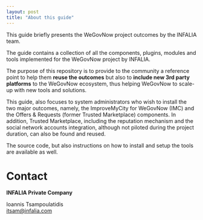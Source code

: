 ```yaml
---
layout: post
title: "About this guide"
---
```


This guide briefly presents the WeGovNow project outcomes by the INFALIA team.

The guide contains a collection of all the components, plugins, modules and tools implemented for the WeGovNow project by INFALIA.

The purpose of this repository is to provide to the community a reference point to help them **reuse the outcomes** but also to **include new 3rd party platforms** to the WeGovNow ecosystem, thus helping WeGovNow to scale-up with new tools and solutions.

This guide, also focuses to system administrators who wish to install the two major outcomes, namely, the ImproveMyCity for WeGovNow (IMC) and the Offers & Requests (former Trusted Marketplace) components. In addition, Trusted Marketplace, including the reputation mechanism and the social network accounts integration, although not piloted during the project duration, can also be found and reused.

The source code, but also instructions on how to install and setup the tools are available as well.

# Contact
**INFALIA Private Company**

Ioannis Tsampoulatidis  
itsam@infalia.com